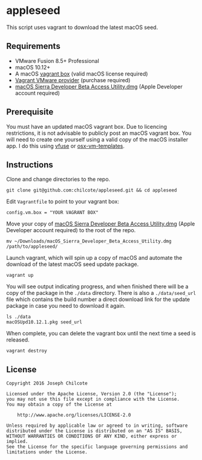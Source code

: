 appleseed
=========

This script uses vagrant to download the latest macOS seed.

Requirements
------------

+ VMware Fusion 8.5+ Professional
+ macOS 10.12+
+ A macOS [vagrant box](https://github.com/chilcote/vfuse) (valid macOS license required)
+ [Vagrant VMware provider](http://www.vagrantup.com/vmware) (purchase required)
+ [macOS Sierra Developer Beta Access Utility.dmg](https://developer.apple.com/devcenter/download.action?path=/OS_X_Server/OS_X_Software_Update_Seed_Configuration_Utility/OS_X_Software_Update_Seed_Configuration_Utility.dmg) (Apple Developer account required)

Prerequisite
------------

You must have an updated macOS vagrant box. Due to licencing restrictions, it is not advisable to publicly post an macOS vagrant box. You will need to create one yourself using a valid copy of the macOS installer app. I do this using [vfuse](https://github.com/chilcote/vfuse) or [osx-vm-templates](https://github.com/timsutton/osx-vm-templates).

Instructions
------------

Clone and change directories to the repo.

    git clone git@github.com:chilcote/appleseed.git && cd appleseed

Edit `Vagrantfile` to point to your vagrant box:

    config.vm.box = "YOUR VAGRANT BOX"

Move your copy of [macOS Sierra Developer Beta Access Utility.dmg](http://adcdownload.apple.com/OS_X/macOS_Sierra_Developer_Beta_Access_Utility/macOS_Sierra_Developer_Beta_Access_Utility.dmg) (Apple Developer account required) to the root of the repo.

    mv ~/Downloads/macOS_Sierra_Developer_Beta_Access_Utility.dmg /path/to/appleseed/

Launch vagrant, which will spin up a copy of macOS and automate the download of the latest macOS seed update package.

    vagrant up

You will see output indicating progress, and when finished there will be a copy of the package in the `./data` directory. There is also a `./data/seed_url` file which contains the build number a direct download link for the update package in case you need to download it again.

    ls ./data
    macOSUpd10.12.1.pkg seed_url

When complete, you can delete the vagrant box until the next time a seed is released.

    vagrant destroy

License
-------

    Copyright 2016 Joseph Chilcote

    Licensed under the Apache License, Version 2.0 (the "License");
    you may not use this file except in compliance with the License.
    You may obtain a copy of the License at

        http://www.apache.org/licenses/LICENSE-2.0

    Unless required by applicable law or agreed to in writing, software
    distributed under the License is distributed on an "AS IS" BASIS,
    WITHOUT WARRANTIES OR CONDITIONS OF ANY KIND, either express or implied.
    See the License for the specific language governing permissions and
    limitations under the License.
